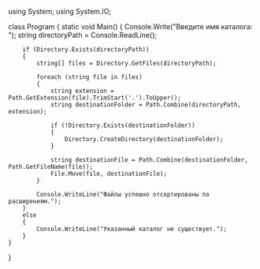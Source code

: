using System;
using System.IO;

class Program
{
    static void Main()
    {
        Console.Write("Введите имя каталога: ");
        string directoryPath = Console.ReadLine();

        if (Directory.Exists(directoryPath))
        {
            string[] files = Directory.GetFiles(directoryPath);

            foreach (string file in files)
            {
                string extension = Path.GetExtension(file).TrimStart('.').ToUpper();
                string destinationFolder = Path.Combine(directoryPath, extension);

                if (!Directory.Exists(destinationFolder))
                {
                    Directory.CreateDirectory(destinationFolder);
                }

                string destinationFile = Path.Combine(destinationFolder, Path.GetFileName(file));
                File.Move(file, destinationFile);
            }

            Console.WriteLine("Файлы успешно отсортированы по расширениям.");
        }
        else
        {
            Console.WriteLine("Указанный каталог не существует.");
        }
    }
}
